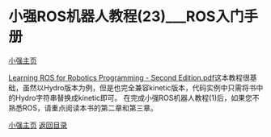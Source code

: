 # 小强ROS机器人教程(23)___ROS入门手册<br>
[小强主页](https://www.bwbot.org/products/xiaoqiang-4-pro)

[Learning ROS for Robotics Programming - Second Edition.pdf](https://www.bwbot.org/s/RmUMDq)这本教程很基础，虽然以Hydro版本为例，但是也完全兼容kinetic版本，代码实例中只需将书中的Hydro字符串替换成kinetic即可。
在完成小强ROS机器人教程(1)后，如果您不熟悉ROS，请重点阅读本书的第二章和第三章。


[小强主页](https://www.bwbot.org/products/xiaoqiang-4-pro)
[返回目录](https://community.bwbot.org/topic/110)
